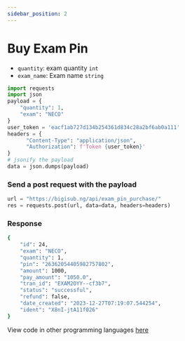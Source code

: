 ```yaml
---
sidebar_position: 2
---
```


# Buy Exam Pin

- `quantity`: exam quantity `int`
- `exam_name`: Exam name `string`


```python
import requests
import json
payload = {
    "quantity": 1,
    "exam": "NECO"
}
user_token = 'eacf1ab727d134b254361d834c28a2bf6ab0a111'
headers = {
      "Content-Type": "application/json",
      "Authorization": f'Token {user_token}'
} 
# jsonify the payload
data = json.dumps(payload)

```

### Send a post request with the payload

```python
url = "https://bigisub.ng/api/exam_pin_purchase/"
res = requests.post(url, data=data, headers=headers)
```

### Response

```bash
{
    "id": 24,
    "exam": "NECO",
    "quantity": 1,
    "pin": "26362054405982757802",
    "amount": 1000,
    "pay_amount": "1050.0",
    "tran_id": "EXAM2OYY--cf3b7",
    "status": "successful",
    "refund": false,
    "date_created": "2023-12-27T07:19:07.544254",
    "ident": "X8nI-jtA11f026"
}
```

View code in other programming languages [here](https://documenter.getpostman.com/view/18149105/2s93CRJqgM#b9b1e802-d90a-4c4e-a96f-61aae9dbcd99)